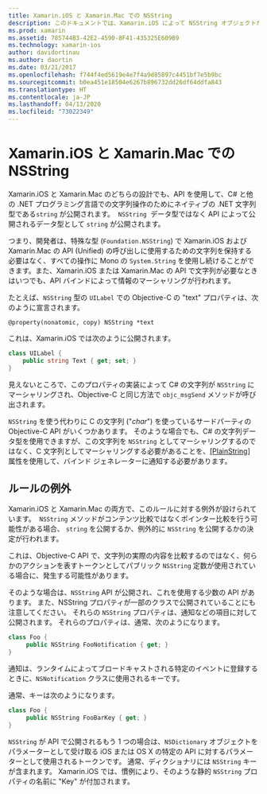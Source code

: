 ```yaml
---
title: Xamarin.iOS と Xamarin.Mac での NSString
description: このドキュメントでは、Xamarin.iOS によって NSString オブジェクトが C# の文字列オブジェクトに透過的に変換される方法と、それが行われない場合について説明します。
ms.prod: xamarin
ms.assetid: 785744B3-42E2-4590-8F41-435325E609B9
ms.technology: xamarin-ios
author: davidortinau
ms.author: daortin
ms.date: 03/21/2017
ms.openlocfilehash: f744f4ed5619e4e7f4a9d85897c4451bf7e5b9bc
ms.sourcegitcommit: b0ea451e18504e6267b896732dd26df64ddfa843
ms.translationtype: HT
ms.contentlocale: ja-JP
ms.lasthandoff: 04/13/2020
ms.locfileid: "73022349"
---
```

# <a name="nsstring-in-xamarinios-and-xamarinmac"></a>Xamarin.iOS と Xamarin.Mac での NSString

Xamarin.iOS と Xamarin.Mac のどちらの設計でも、API を使用して、C# と他の .NET プログラミング言語での文字列操作のためにネイティブの .NET 文字列型である`string` が公開されます。  `NSString`  データ型ではなく API によって公開されるデータ型として `string` が公開されます。

つまり、開発者は、特殊な型 (`Foundation.NSString`) で Xamarin.iOS および Xamarin.Mac の API (Unified) の呼び出しに使用するための文字列を保持する必要はなく、すべての操作に Mono の `System.String` を使用し続けることができます。また、Xamarin.iOS または Xamarin.Mac の API で文字列が必要なときはいつでも、API バインドによって情報のマーシャリングが行われます。

たとえば、`NSString` 型の `UILabel` での Objective-C の "text" プロパティは、次のように宣言されます。

```objc
@property(nonatomic, copy) NSString *text
```

これは、Xamarin.iOS では次のように公開されます。

```csharp
class UILabel {
    public string Text { get; set; }
}
```

見えないところで、このプロパティの実装によって C# の文字列が `NSString` にマーシャリングされ、Objective-C と同じ方法で `objc_msgSend` メソッドが呼び出されます。

`NSString` を使う代わりに C の文字列 ("*char*") を使っているサードパーティの Objective-C API がいくつかあります。 そのような場合でも、C# の文字列データ型を使用できますが、この文字列を `NSString` としてマーシャリングするのではなく、C 文字列としてマーシャリングする必要があることを、[[PlainString]](~/cross-platform/macios/binding/objective-c-libraries.md) 属性を使用して、バインド ジェネレーターに通知する必要があります。

 <a name="Exceptions_to_the_Rule" />

## <a name="exceptions-to-the-rule"></a>ルールの例外

Xamarin.iOS と Xamarin.Mac の両方で、このルールに対する例外が設けられています。  `NSString` メソッドがコンテンツ比較ではなくポインター比較を行う可能性がある場合、 `string` を公開するか、例外的に `NSString` を公開するかの決定が行われます。

これは、Objective-C API で、文字列の実際の内容を比較するのではなく、何らかのアクションを表すトークンとしてパブリック `NSString` 定数が使用されている場合に、発生する可能性があります。

そのような場合は、`NSString` API が公開され、これを使用する少数の API があります。 また、NSString プロパティが一部のクラスで公開されていることにも注意してください。 それらの `NSString` プロパティは、通知などの項目に対して公開されます。 それらのプロパティは、通常、次のようになります。

```csharp
class Foo {
     public NSString FooNotification { get; }
}
```

通知は、ランタイムによってブロードキャストされる特定のイベントに登録するときに、`NSNotification` クラスに使用されるキーです。

通常、キーは次のようになります。

```csharp
class Foo {
     public NSString FooBarKey { get; }
}
```

`NSString` が API で公開されるもう 1 つの場合は、`NSDictionary` オブジェクトをパラメーターとして受け取る iOS または OS X の特定の API に対するパラメーターとして使用されるトークンです。 通常、ディクショナリには `NSString` キーが含まれます。 Xamarin.iOS では、慣例により、そのような静的 `NSString` プロパティの名前に "Key" が付加されます。
